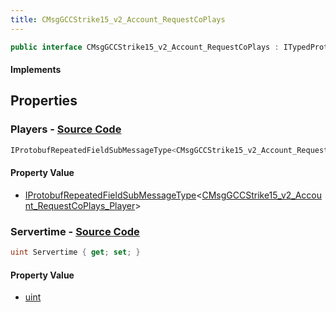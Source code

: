 ```yaml
---
title: CMsgGCCStrike15_v2_Account_RequestCoPlays
---
```


```csharp
public interface CMsgGCCStrike15_v2_Account_RequestCoPlays : ITypedProtobuf<CMsgGCCStrike15_v2_Account_RequestCoPlays>, INativeHandle
```

#### Implements

## Properties

### **Players** - [Source Code](https://github.com/swiftly-solution/swiftlys2/blob/main/managed/src/SwiftlyS2.Generated/Protobufs/Interfaces/CMsgGCCStrike15_v2_Account_RequestCoPlays.cs#L13)

```csharp
IProtobufRepeatedFieldSubMessageType<CMsgGCCStrike15_v2_Account_RequestCoPlays_Player> Players { get; }
```

#### Property Value

- [IProtobufRepeatedFieldSubMessageType](/docs/api/shared/netmessages/iprotobufrepeatedfieldsubmessagetype-1)<[CMsgGCCStrike15_v2_Account_RequestCoPlays_Player](/docs/api/shared/protobufdefinitions/cmsggccstrike15_v2_account_requestcoplays_player)>

### **Servertime** - [Source Code](https://github.com/swiftly-solution/swiftlys2/blob/main/managed/src/SwiftlyS2.Generated/Protobufs/Interfaces/CMsgGCCStrike15_v2_Account_RequestCoPlays.cs#L16)

```csharp
uint Servertime { get; set; }
```

#### Property Value

- [uint](https://learn.microsoft.com/dotnet/api/system.uint32)

